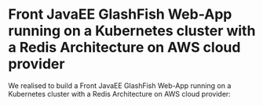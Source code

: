 # Front JavaEE GlashFish Web-App running on a Kubernetes cluster with a Redis Architecture on AWS cloud provider

We realised to build a Front JavaEE GlashFish Web-App running on a Kubernetes cluster with a Redis Architecture on AWS cloud provider:
